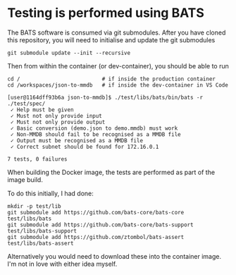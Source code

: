 # Testing is performed using BATS

The BATS software is consumed via git submodules. After you have cloned this repository,
you will need to initialise and update the git submodules

```
git submodule update --init --recursive
```

Then from within the container (or dev-container), you should be able to run

```
cd /                          # if inside the production container
cd /workspaces/json-to-mmdb   # if inside the dev-container in VS Code

[user@1164dff93b6a json-to-mmdb]$ ./test/libs/bats/bin/bats -r ./test/spec/
 ✓ Help must be given
 ✓ Must not only provide input
 ✓ Must not only provide output
 ✓ Basic conversion (demo.json to demo.mmdb) must work
 ✓ Non-MMDB should fail to be recognised as a MMDB file
 ✓ Output must be recognised as a MMDB file
 ✓ Correct subnet should be found for 172.16.0.1

7 tests, 0 failures
```

When building the Docker image, the tests are performed as part of the image build.


To do this initially, I had done:

```
mkdir -p test/lib
git submodule add https://github.com/bats-core/bats-core test/libs/bats
git submodule add https://github.com/bats-core/bats-support test/libs/bats-support
git submodule add https://github.com/ztombol/bats-assert test/libs/bats-assert
```

Alternatively you would need to download these into the container image. I'm not
in love with either idea myself.
